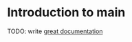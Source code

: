 # Introduction to main

TODO: write [great documentation](http://jacobian.org/writing/what-to-write/)
